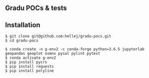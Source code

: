 ## Gradu POCs & tests

## Installation
```
$ git clone git@github.com:hellej/gradu-pocs.git
$ cd gradu-pocs

$ conda create -n g-env2 -c conda-forge python=3.6.5 jupyterlab geopandas geoplot osmnx pysal pylint pytest
$ conda activate g-env2
$ pip install pycrs
$ pip install requests
$ pip install polyline
```
